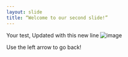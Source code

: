 ```yaml
---
layout: slide
title: “Welcome to our second slide!”
---
```

Your test, Updated with this new line ![image](https://user-images.githubusercontent.com/68183850/110967652-a4dc0c80-837c-11eb-9629-3b932dccd502.png)

Use the left arrow to go back!

